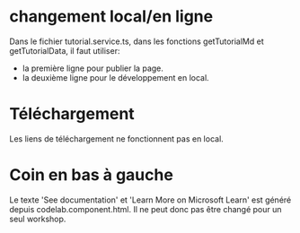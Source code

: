 # changement local/en ligne

Dans le fichier tutorial.service.ts, dans les fonctions getTutorialMd et getTutorialData, il faut utiliser:

- la première ligne pour publier la page.
- la deuxième ligne pour le développement en local.

# Téléchargement

Les liens de téléchargement ne fonctionnent pas en local.

# Coin en bas à gauche

Le texte 'See documentation' et 'Learn More on Microsoft Learn' est généré depuis codelab.component.html. Il ne peut donc pas être changé pour un seul workshop.

